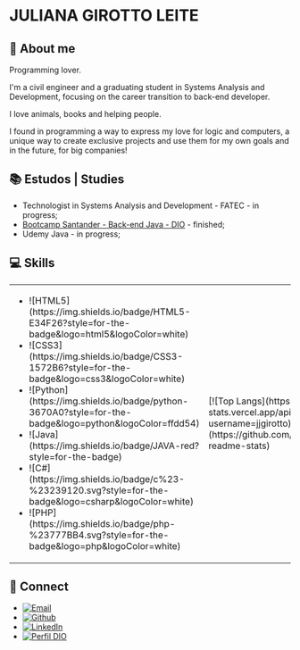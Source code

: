 # JULIANA GIROTTO LEITE
## 👩 About me

Programming lover.

I'm a civil engineer and a graduating student in Systems Analysis and Development, focusing on the career transition to back-end developer.

I love animals, books and helping people.

I found in programming a way to express my love for logic and computers, a unique way to create exclusive projects and use them for my own goals and in the future, for big companies!

## 📚 Estudos | Studies
- Technologist in Systems Analysis and Development - FATEC - in progress;
- [Bootcamp Santander - Back-end Java - DIO](https://web.dio.me/track/santander-bootcamp-2023-backend-java) - finished;
- Udemy Java - in progress;

## 💻 Skills

<table>
  <tr>
    <td>
      <ul>
        <li>![HTML5](https://img.shields.io/badge/HTML5-E34F26?style=for-the-badge&logo=html5&logoColor=white)</li>
        <li>![CSS3](https://img.shields.io/badge/CSS3-1572B6?style=for-the-badge&logo=css3&logoColor=white)</li>
        <li>![Python](https://img.shields.io/badge/python-3670A0?style=for-the-badge&logo=python&logoColor=ffdd54)</li>
        <li>![Java](https://img.shields.io/badge/JAVA-red?style=for-the-badge)</li>
        <li>![C#](https://img.shields.io/badge/c%23-%23239120.svg?style=for-the-badge&logo=csharp&logoColor=white)</li>
        <li>![PHP](https://img.shields.io/badge/php-%23777BB4.svg?style=for-the-badge&logo=php&logoColor=white)</li>
      </ul>
    </td>
    <td>
      [![Top Langs](https://github-readme-stats.vercel.app/api/top-langs/?username=jjgirotto)](https://github.com/anuraghazra/github-readme-stats)
    </td>
  </tr>
</table>


## 📩 Connect

- [![Email](https://img.shields.io/badge/-Email-000?style=for-the-badge&logo=microsoft-outlook&logoColor=FF00F6&color:FFF)](mailto:ads.jjgirotto@gmail.com)
- [![Github](https://img.shields.io/badge/Github-000?style=for-the-badge&logo=github)](https://github.com/jjgirotto)
- [![LinkedIn](https://img.shields.io/badge/LinkedIn-000?style=for-the-badge&logo=linkedin&logoColor=0E76A8)](https://br.linkedin.com/in/juliana-girotto-leite)
- [![Perfil DIO](https://img.shields.io/badge/Perfil%20DIO-000?style=for-the-badge)](https://www.dio.me/users/ads_jjgirotto)
